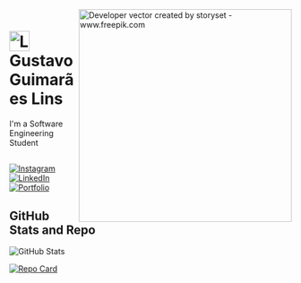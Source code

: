 <img align="right" alt="Developer vector created by storyset - www.freepik.com" height="380" src="(https://github.com/user-attachments/assets/6225c459-1c5c-47bf-9504-d12d9febdb59)">

<h1>
    <a href="gustavo-portifolio.com">
     <img align="center" alt="Logo" width="36px" src="https://github.com/user-attachments/assets/fc2e2e61-3f9b-49e9-b469-2a7476ceb3c3"></a>
    <span>Gustavo Guimarães Lins</span>
</h1>

I'm a Software Engineering Student

## 

[![Instagram](https://img.shields.io/badge/-Instagram-FFF?style=for-the-badge&logo=instagram&logoColor=blue)](https://www.instagram.com/1gustavolins/) [![LinkedIn](https://img.shields.io/badge/LinkedIn-FFF?style=for-the-badge&logo=linkedin&logoColor=blue)](https://www.linkedin.com/in/SEUUSERNAME/) [![Portfolio](https://img.shields.io/badge/Portfolio-FFF?style=for-the-badge&logo=todoist&logoColor=blue)](https://seulink.com)

## GitHub Stats and Repo

![GitHub Stats](https://github-readme-stats.vercel.app/api?username=GustavoGLins&theme=default&bg_color=FFF&border_color=blue&show_icons=true&icon_color=blue&title_color=blue&text_color=000&)

[![Repo Card](https://github-readme-stats.vercel.app/api/pin/?username=gustavoglins&repo=personal-finances&bg_color=FFF&border_color=30A3DC&show_icons=true&icon_color=blue&title_color=blue&text_color=blue)](https://github.com/gustavoglins/personal-finances)

